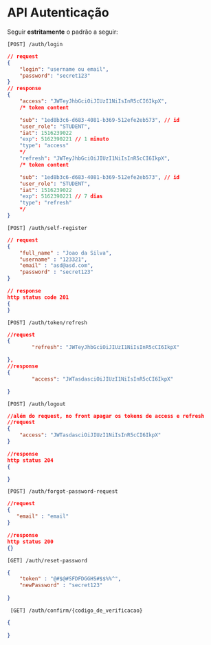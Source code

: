 # API Autenticação

Seguir **estritamente** o padrão a seguir:


    [POST] /auth/login

```json
// request
{
    "login": "username ou email",
    "password": "secret123"
}
// response
{
    "access": "JWTeyJhbGciOiJIUzI1NiIsInR5cCI6IkpX",
    /* token content

    "sub": "1ed8b3c6-d683-4081-b369-512efe2eb573", // id
    "user_role": "STUDENT",
    "iat": 1516239022
    "exp": 5162390221 // 1 minuto
    "type": "access"
    */
    "refresh": "JWTeyJhbGciOiJIUzI1NiIsInR5cCI6IkpX",
    /* token content

    "sub": "1ed8b3c6-d683-4081-b369-512efe2eb573", // id
    "user_role": "STUDENT",
    "iat": 1516239022
    "exp": 5162390221 // 7 dias
    "type": "refresh"
    */
}


```

    [POST] /auth/self-register  


```json
// request
{
    "full_name" : "Joao da Silva",
    "username" : "123321",
    "email" : "asd@asd.com",
    "password" : "secret123"
}

// response
http status code 201
{
}
```

    [POST] /auth/token/refresh  

```json
//request
{
        "refresh": "JWTeyJhbGciOiJIUzI1NiIsInR5cCI6IkpX"

},
//response
{
        "access": "JWTasdasciOiJIUzI1NiIsInR5cCI6IkpX"

}
```
    [POST] /auth/logout  

```json
//além do request, no front apagar os tokens de access e refresh
//request
{
    "access": "JWTasdasciOiJIUzI1NiIsInR5cCI6IkpX"
}

//response
http status 204
{

}
```

    [POST] /auth/forgot-password-request

```json
//request
{
   "email" : "email"
}

//response
http status 200
{}
```

    [GET] /auth/reset-password  

```json
{
    "token" : "@#$@#SFDFDGGHS#$$%%^",
    "newPassword" : "secret123"
    
}
```


     [GET] /auth/confirm/{codigo_de_verificacao}  

```json
{
    
}
```
